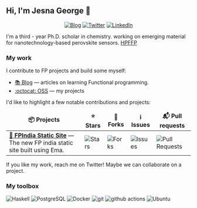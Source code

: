 ## Hi, I'm Jesna George  👋

<p align="center">
  <a href="https://Jesna3.github.io/" target="_blank"><img alt="Blog" src="https://img.shields.io/badge/Blog-ffc107.svg?&style=for-the-badge&logo=html5&logoColor=black" /></a>
  <a href="https://twitter.com/jesna_kg" target="_blank"><img alt="Twitter" src="https://img.shields.io/badge/twitter-%231DA1F2.svg?&style=for-the-badge&logo=twitter&logoColor=white" /></a>
  <a href="https://www.linkedin.com/in/jesna-kg-391a24244/" target="_blank"><img alt="LinkedIn" src="https://img.shields.io/badge/linkedin-%230077B5.svg?&style=for-the-badge&logo=linkedin&logoColor=white" /></a>


I'm a third - year Ph.D. scholar in chemistry. working on emerging material for nanotechnology-based perovskite sensors.  [HPFFP](https://haskellbook.com/)

### My work

I contribute to FP projects and build some myself:

* [📚 Blog](https://kodimensional.dev/#blog) — articles on learning Functional programming.
* [:octocat: OSS](https://github.com/udaycruise2903) — my projects

I'd like to highlight a few notable contributions and projects:

<table>
  <thead align="center">
    <tr border: none;>
      <td><b>📦 Projects</b></td>
      <td><b>⭐ Stars</b></td>
      <td><b>🔀 Forks</b></td>
      <td><b>ℹ️ Issues</b></td>
      <td><b>📬 Pull requests</b></td>
    </tr>
  </thead>
  <tbody>
    <tr>
      <td><a href="https://github.com/fpindia/fpindia-site"><b>👩‍ FPIndia Static Site</b></a> — The new FP india static site built using Ema.</td>
      <td><img alt="Stars" src="https://img.shields.io/github/stars/fpindia/fpindia-site?style=flat-square&labelColor=343b41"/></td>
      <td><img alt="Forks" src="https://img.shields.io/github/forks/fpindia/fpindia-site?style=flat-square&labelColor=343b41"/></td>
      <td><img alt="Issues" src="https://img.shields.io/github/issues/fpindia/fpindia-site?style=flat-square&labelColor=343b41"/></td>
      <td><img alt="Pull Requests" src="https://img.shields.io/github/issues-pr/fpindia/fpindia-site?style=flat-square&labelColor=343b41"/></td>
    </tr>

  </tbody>
</table>

If you like my work, reach me on Twitter! Maybe we can collaborate on a project.


### My toolbox

<p>
  <img alt="Haskell" src="https://img.shields.io/badge/-Haskell-5e5086?style=flat-square&logo=haskell&logoColor=white" />
  <img alt="PostgreSQL" src="https://img.shields.io/badge/-PostgreSQL-0064a5?style=flat-square&logo=postgresql&logoColor=white" />
  <img alt="Docker" src="https://img.shields.io/badge/-Docker-46a2f1?style=flat-square&logo=docker&logoColor=white" />
  <img alt="git" src="https://img.shields.io/badge/-Git-F05032?style=flat-square&logo=git&logoColor=white" />
  <img alt="github actions" src="https://img.shields.io/badge/-Github_Actions-2088FF?style=flat-square&logo=github-actions&logoColor=white" />
  <img alt="Ubuntu" src="https://img.shields.io/badge/-Ubuntu-E95420?style=flat-square&logo=ubuntu&logoColor=white" />

</p>
